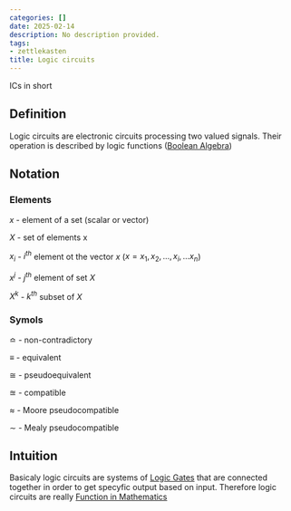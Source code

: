 ```yaml
---
categories: []
date: 2025-02-14
description: No description provided.
tags:
- zettlekasten
title: Logic circuits
---
```


ICs in short

## Definition

Logic circuits are electronic circuits processing two valued signals. Their operation is described by logic functions ([Boolean Algebra](Boolean%20Algebra.md))

## Notation

### Elements

$x$ - element of a set (scalar or vector)

$X$ - set of elements x

$x_i$ - $i^{th}$ element ot the vector $x$ ($x = {x_1,x_2,...,x_i,...x_n}$)

$x^j$ - $j^{th}$ element of set $X$ 

$X^k$ - $k^{th}$ subset of $X$ 

### Symols

$\bumpeq$ - non-contradictory

$\equiv$ - equivalent

$\cong$ - pseudoequivalent

$\approxeq$ - compatible

$\approx$ - Moore pseudocompatible

$\sim$ - Mealy pseudocompatible

## Intuition

Basicaly logic circuits are systems of [Logic Gates](Logic%20Gates.md) that are connected together in order to get specyfic output based on input. Therefore logic circuits are really [Function in Mathematics](Function%20in%20Mathematics.md)